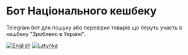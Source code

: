 # Бот Національного кешбеку

Telegram бот для пошуку або перевірки товарів що беруть участь в кешбеку "Зроблено в Україні".

[![English](https://img.shields.io/badge/%F0%9F%93%84-English-blue)](readme.en.md)
[![Latynka](https://img.shields.io/badge/%F0%9F%93%84-Latynka-blue)](readme.md)
